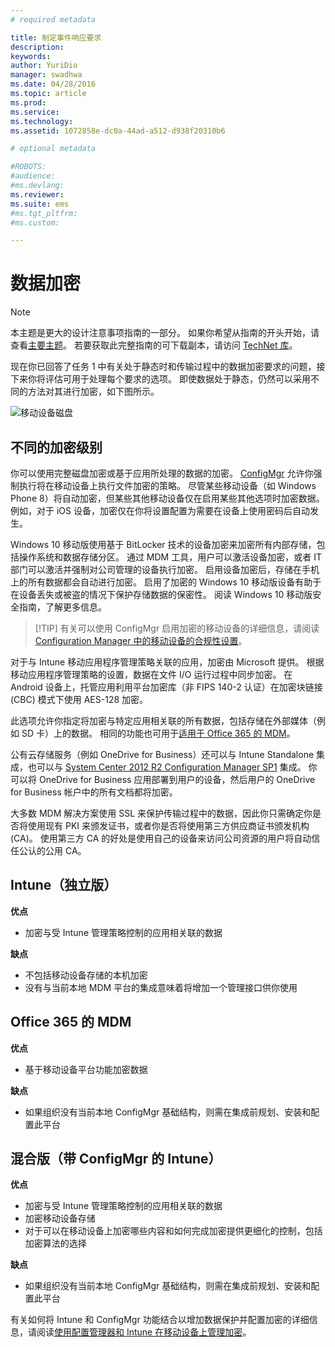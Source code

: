 ```yaml
---
# required metadata

title: 制定事件响应要求
description:
keywords:
author: YuriDio
manager: swadhwa
ms.date: 04/28/2016
ms.topic: article
ms.prod:
ms.service:
ms.technology:
ms.assetid: 1072858e-dc0a-44ad-a512-d938f20310b6

# optional metadata

#ROBOTS:
#audience:
#ms.devlang:
ms.reviewer: 
ms.suite: ems
#ms.tgt_pltfrm:
#ms.custom:

---
```


# 数据加密

>[!NOTE]
>本主题是更大的设计注意事项指南的一部分。 如果你希望从指南的开头开始，请查看[主要主题](mdm-design-considerations-guide.md)。 若要获取此完整指南的可下载副本，请访问 [TechNet 库](https://gallery.technet.microsoft.com/Mobile-Device-Management-7d401582)。

现在你已回答了任务 1 中有关处于静态时和传输过程中的数据加密要求的问题，接下来你将评估可用于处理每个要求的选项。 即使数据处于静态，仍然可以采用不同的方法对其进行加密，如下图所示。

![移动设备磁盘](./media/MDM_Figure_09.png)

## 不同的加密级别

你可以使用完整磁盘加密或基于应用所处理的数据的加密。 [ConfigMgr](https://technet.microsoft.com/library/dn919655.aspx) 允许你强制执行将在移动设备上执行文件加密的策略。 尽管某些移动设备（如 Windows Phone 8）将自动加密，但某些其他移动设备仅在启用某些其他选项时加密数据。 例如，对于 iOS 设备，加密仅在你将设置配置为需要在设备上使用密码后自动发生。 

Windows 10 移动版使用基于 BitLocker 技术的设备加密来加密所有内部存储，包括操作系统和数据存储分区。 通过 MDM 工具，用户可以激活设备加密，或者 IT 部门可以激活并强制对公司管理的设备执行加密。 启用设备加密后，存储在手机上的所有数据都会自动进行加密。 启用了加密的 Windows 10 移动版设备有助于在设备丢失或被盗的情况下保护存储数据的保密性。 阅读 Windows 10 移动版安全指南，了解更多信息。

>[!TIP] 有关可以使用 ConfigMgr 启用加密的移动设备的详细信息，请阅读 [Configuration Manager 中的移动设备的合规性设置](https://technet.microsoft.com/library/dn376523.aspx)。

对于与 Intune 移动应用程序管理策略关联的应用，加密由 Microsoft 提供。 根据移动应用程序管理策略的设置，数据在文件 I/O 运行过程中同步加密。 在 Android 设备上，托管应用利用平台加密库（非 FIPS 140-2 认证）在加密块链接 (CBC) 模式下使用 AES-128 加密。 

此选项允许你指定将加密与特定应用相关联的所有数据，包括存储在外部媒体（例如 SD 卡）上的数据。 相同的功能也可用于[适用于 Office 365 的 MDM](https://technet.microsoft.com/library/ms.o365.cc.devicepolicysupporteddevice.aspx)。 

公有云存储服务（例如 OneDrive for Business）还可以与 Intune Standalone 集成，也可以与 [System Center 2012 R2 Configuration Manager SP1](https://technet.microsoft.com/library/mt131422.aspx) 集成。 你可以将 OneDrive for Business 应用部署到用户的设备，然后用户的 OneDrive for Business 帐户中的所有文档都将加密。 

大多数 MDM 解决方案使用 SSL 来保护传输过程中的数据，因此你只需确定你是否将使用现有 PKI 来颁发证书，或者你是否将使用第三方供应商证书颁发机构 (CA)。 使用第三方 CA 的好处是使用自己的设备来访问公司资源的用户将自动信任公认的公用 CA。 

## Intune（独立版）

**优点** 

- 加密与受 Intune 管理策略控制的应用相关联的数据

**缺点** 

- 不包括移动设备存储的本机加密
- 没有与当前本地 MDM 平台的集成意味着将增加一个管理接口供你使用

## Office 365 的 MDM

**优点**

- 基于移动设备平台功能加密数据

**缺点**

- 如果组织没有当前本地 ConfigMgr 基础结构，则需在集成前规划、安装和配置此平台

## 混合版（带 ConfigMgr 的 Intune）

**优点**

- 加密与受 Intune 管理策略控制的应用相关联的数据
- 加密移动设备存储
- 对于可以在移动设备上加密哪些内容和如何完成加密提供更细化的控制，包括加密算法的选择

**缺点**

- 如果组织没有当前本地 ConfigMgr 基础结构，则需在集成前规划、安装和配置此平台

有关如何将 Intune 和 ConfigMgr 功能结合以增加数据保护并配置加密的详细信息，请阅读[使用配置管理器和 Intune 在移动设备上管理加密](http://blogs.technet.com/b/pauljones/archive/2014/08/04/managing-encryption-on-mobile-devices-with-configuration-manager-and-intune.aspx)。


<!--HONumber=Apr16_HO2-->


